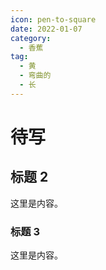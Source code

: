 ```yaml
---
icon: pen-to-square
date: 2022-01-07
category:
  - 香蕉
tag:
  - 黄
  - 弯曲的
  - 长
---
```


# 待写

## 标题 2

这里是内容。

### 标题 3

这里是内容。
